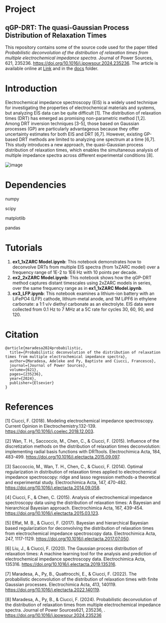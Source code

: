 # Project
## qGP-DRT: The quasi-Gaussian Process Distribution of Relaxation Times 

This repository contains some of the source code used for the paper titled *Probabilistic deconvolution of the distribution of relaxation times from multiple electrochemical impedance spectra*. Journal of Power Sources, 621, 235236. https://doi.org/10.1016/j.jpowsour.2024.235236. The article is available online at [Link](https://doi.org/10.1016/j.jpowsour.2024.235236) and in the [docs](docs) folder. 

# Introduction

Electrochemical impedance spectroscopy (EIS) is a widely used technique for investigating the properties of electrochemical materials and systems, but analyzing EIS data can be quite difficult [1]. The distribution of relaxation times (DRT) has emerged as promising non-parametric method [1,2]. Among DRT inversion techniques [3-5], those based on Gaussian processes (GP) are particularly advantageous because they offer uncertainty estimates for both EIS and DRT [6,7]. However, existing GP-based DRT methods are limited to analyzing one spectrum at a time [6,7]. This study introduces a new approach, the quasi-Gaussian process distribution of relaxation times, which enables the simultaneous analysis of multiple impedance spectra across different experimental conditions [8]. 


![image](https://github.com/user-attachments/assets/5d1d33b6-c1db-4fe3-a138-900531c97c5f)


# Dependencies
numpy

scipy

matplotlib

pandas

# Tutorials
1. **ex1_1xZARC Model.ipynb**: This notebook demonstrates how to deconvolve DRTs from multiple EIS spectra (from 1xZARC model) over a frequency range of 1E-2 to 1E6 Hz with 10 points per decade.
2. **ex2_2xZARC Model.ipynb**: This notebook shows how the qGP-DRT method captures distant timescales using 2xZARC models in series, over the same frequency range as in **ex1_1xZARC Model.ipynb**.
3. **ex3_LFP.ipynb**: This notebook examines a lithium-ion battery with an LiFePO4 (LFP) cathode, lithium-metal anode, and 1M LiPF6 in ethylene carbonate: a 1:1 v/v diethyl carbonate as an electrolyte. EIS data were collected from 0.1 Hz to 7 MHz at a 5C rate for cycles 30, 60, 90, and 120.

# Citation
```
@article{maradesa2024probabilistic,
  title={Probabilistic deconvolution of the distribution of relaxation times from multiple electrochemical impedance spectra},
  author={Maradesa, Adeleke and Py, Baptiste and Ciucci, Francesco},
  journal={Journal of Power Sources},
  volume={621},
  pages={235236},
  year={2024},
  publisher={Elsevier}
}

```

# References

[1] Ciucci, F. (2018). Modeling electrochemical impedance spectroscopy. Current Opinion in Electrochemistry.132-139. https://doi.org/10.1016/j.coelec.2018.12.003. 

[2] Wan, T. H., Saccoccio, M., Chen, C., & Ciucci, F. (2015). Influence of the discretization methods on the distribution of relaxation times deconvolution: implementing radial basis functions with DRTtools. Electrochimica Acta, 184, 483-499. https://doi.org/10.1016/j.electacta.2015.09.097.

[3] Saccoccio, M., Wan, T. H., Chen, C., & Ciucci, F. (2014). Optimal regularization in distribution of relaxation times applied to electrochemical impedance spectroscopy: ridge and lasso regression methods-a theoretical and experimental study. Electrochimica Acta, 147, 470-482. https://doi.org/10.1016/j.electacta.2014.09.058.

[4] Ciucci, F., & Chen, C. (2015). Analysis of electrochemical impedance spectroscopy data using the distribution of relaxation times: A Bayesian and hierarchical Bayesian approach. Electrochimica Acta, 167, 439-454. https://doi.org/10.1016/j.electacta.2015.03.123.

[5] Effat, M. B., & Ciucci, F. (2017). Bayesian and hierarchical Bayesian based regularization for deconvolving the distribution of relaxation times from electrochemical impedance spectroscopy data. Electrochimica Acta, 247, 1117-1129. https://doi.org/10.1016/j.electacta.2017.07.050.

[6] Liu, J., & Ciucci, F. (2020). The Gaussian process distribution of relaxation times: A machine learning tool for the analysis and prediction of electrochemical impedance spectroscopy data. Electrochimica Acta, 135316. https://doi.org/10.1016/j.electacta.2019.135316.

[7] Maradesa, A., Py, B., Quattrocchi, E., & Ciucci, F. (2022). The probabilistic deconvolution of the distribution of relaxation times with finite Gaussian processes. Electrochimica Acta, 413, 140119. https://doi.org/10.1016/j.electacta.2022.140119.

[8] Maradesa, A., Py, B., & Ciucci, F. (2024). Probabilistic deconvolution of the distribution of relaxation times from multiple electrochemical impedance spectra. Journal of Power Sources621, 235236, . https://doi.org/10.1016/j.jpowsour.2024.235236

